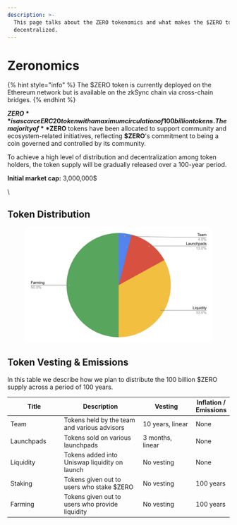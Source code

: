 ```yaml
---
description: >-
  This page talks about the ZERO tokenomics and what makes the $ZERO token
  decentralized.
---
```


# Zeronomics

{% hint style="info" %}
The $ZERO token is currently deployed on the Ethereum network but is available on the zkSync chain via cross-chain bridges.
{% endhint %}



**$ZERO** is a scarce ERC20 token with a maximum circulation of 100 billion tokens. The majority of **$ZERO** tokens have been allocated to support community and ecosystem-related initiatives, reflecting **$ZERO**'s commitment to being a coin governed and controlled by its community.

To achieve a high level of distribution and decentralization among token holders, the token supply will be gradually released over a 100-year period.&#x20;

**Initial market cap:** 3,000,000$

\


## Token Distribution

<figure><img src="../.gitbook/assets/Screenshot 2023-07-19 at 8.06.15 PM.png" alt=""><figcaption></figcaption></figure>

## Token Vesting & Emissions

In this table we describe how we plan to distribute the 100 billion $ZERO supply across a period of 100 years.

<table><thead><tr><th width="142.33333333333331">Title</th><th width="279">Description</th><th width="176">Vesting</th><th>Inflation / Emissions</th></tr></thead><tbody><tr><td>Team</td><td>Tokens held by the team and various advisors</td><td>10 years, linear</td><td>None</td></tr><tr><td>Launchpads</td><td>Tokens sold on various launchpads</td><td>3 months, linear</td><td>None</td></tr><tr><td>Liquidity</td><td>Tokens added into Uniswap liquidity on launch</td><td>No vesting</td><td>None</td></tr><tr><td>Staking</td><td>Tokens given out to users who stake $ZERO</td><td>No vesting</td><td>100 years</td></tr><tr><td>Farming</td><td>Tokens given out to users who provide liquidity</td><td>No vesting</td><td>100 years</td></tr></tbody></table>
